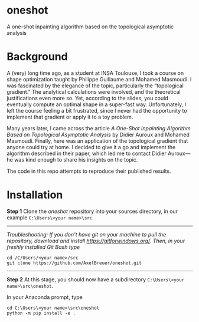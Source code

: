 # oneshot
A one-shot inpainting algorithm based on the topological asymptotic analysis

# Background
A (very) long time ago, as a student at INSA Toulouse, I took a course on shape optimization taught by Philippe Guillaume and Mohamed Masmoudi. I was fascinated by the elegance of the topic, particularly the “topological gradient.” The analytical calculations were involved, and the theoretical justifications even more so. Yet, according to the slides, you could eventually compute an optimal shape in a super-fast way. Unfortunately, I left the course feeling a bit frustrated, since I never had the opportunity to implement that gradient or apply it to a toy problem.

Many years later, I came across the article *A One-Shot Inpainting Algorithm Based on Topological Asymptotic Analysis* by Didier Auroux and Mohamed Masmoudi. Finally, here was an application of the topological gradient that anyone could try at home. I decided to give it a go and implement the algorithm described in their paper, which led me to contact Didier Auroux—he was kind enough to share his insights on the topic.

The code in this repo attempts to reproduce their published results.

# Installation

**Step 1** Clone the *oneshot* repository into your sources directory, in our example `C:\Users\<your name>\src`.


---

*Troubleshooting: If you don't have git on your machine to pull the repository, download and install https://gitforwindows.org/. Then, in your freshly installed Git Bash type*

```console
cd /C/Users/<your name>/src
git clone https://github.com/AxelBreuer/oneshot.git
```

---


**Step 2** At this stage, you should now have a subdirectory `C:\Users\<your name>\src\oneshot`.

In your Anaconda prompt, type

```console
cd C:\Users\<your name>\src\oneshot
python -m pip install -e .
```
